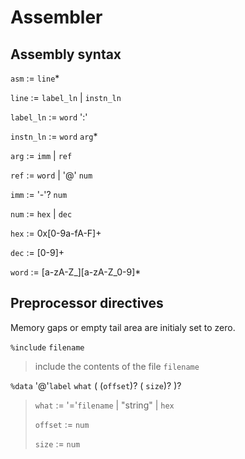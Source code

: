 # Assembler

## Assembly syntax
`asm` := `line`*

`line` := `label_ln` | `instn_ln`

`label_ln` := `word` ':'

`instn_ln` := `word` `arg`*

`arg` := `imm` | `ref`

`ref` := `word` | '@' `num`

`imm` := '-'? `num`

`num` := `hex` | `dec`

`hex` := 0x[0-9a-fA-F]+

`dec` := [0-9]+

`word` := [a-zA-Z_][a-zA-Z_0-9]*

## Preprocessor directives

Memory gaps or empty tail area are initialy set to zero.

`%include` `filename`
> 	include the contents of the file `filename`

`%data` '@'`label` `what` ( (`offset`)? ( `size`)? )?
> `what` := '='`filename` | "string" | `hex`
>
> `offset` := `num`
>
> `size` := `num`

